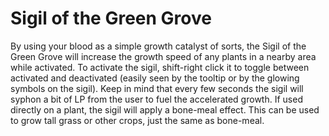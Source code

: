# Sigil of the Green Grove

By using your blood as a simple growth catalyst of sorts, the Sigil of the Green Grove will increase the growth speed of any plants in a nearby area while activated. To activate the sigil, shift-right click it to toggle between activated and deactivated (easily seen by the tooltip or by the glowing symbols on the sigil). Keep in mind that every few seconds the sigil will syphon a bit of LP from the user to fuel the accelerated growth.
If used directly on a plant, the sigil will apply a bone-meal effect. This can be used to grow tall grass or other crops, just the same as bone-meal.
